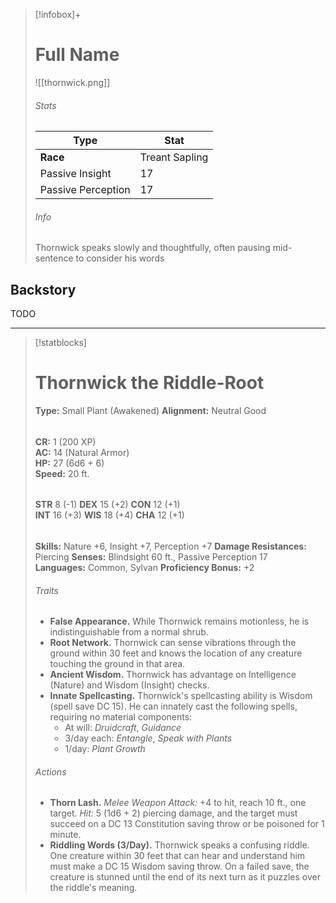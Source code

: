 >[!infobox]+
># Full Name
>![[thornwick.png]]
>###### Stats
>Type|Stat|
>---|---|
>**Race**|Treant Sapling|
>Passive Insight|17|
>Passive Perception|17|
>###### Info
>Thornwick speaks slowly and thoughtfully, often pausing mid-sentence to consider his words

## Backstory
TODO

---
>[!statblocks]
># Thornwick the Riddle-Root
>**Type:** Small Plant (Awakened)
>**Alignment:** Neutral Good
>######
> **CR:** 1 (200 XP)  
> **AC:** 14 (Natural Armor)  
> **HP:** 27 (6d6 + 6)  
> **Speed:** 20 ft.
>######
> **STR** 8 (-1) **DEX** 15 (+2) **CON** 12 (+1)  
> **INT** 16 (+3) **WIS** 18 (+4) **CHA** 12 (+1) 
>######
> **Skills:** Nature +6, Insight +7, Perception +7
> **Damage Resistances:** Piercing
> **Senses:** Blindsight 60 ft., Passive Perception 17  
> **Languages:** Common, Sylvan
> **Proficiency Bonus:** +2
>###### Traits
> - **False Appearance.** While Thornwick remains motionless, he is indistinguishable from a normal shrub.
> - **Root Network.** Thornwick can sense vibrations through the ground within 30 feet and knows the location of any creature touching the ground in that area.
> - **Ancient Wisdom.** Thornwick has advantage on Intelligence (Nature) and Wisdom (Insight) checks.
> - **Innate Spellcasting.** Thornwick's spellcasting ability is Wisdom (spell save DC 15). He can innately cast the following spells, requiring no material components:
>   - At will: *Druidcraft*, *Guidance*
>   - 3/day each: *Entangle*, *Speak with Plants*
>   - 1/day: *Plant Growth*
>###### Actions
> - **Thorn Lash.** *Melee Weapon Attack:* +4 to hit, reach 10 ft., one target. *Hit:* 5 (1d6 + 2) piercing damage, and the target must succeed on a DC 13 Constitution saving throw or be poisoned for 1 minute.
> - **Riddling Words (3/Day).** Thornwick speaks a confusing riddle. One creature within 30 feet that can hear and understand him must make a DC 15 Wisdom saving throw. On a failed save, the creature is stunned until the end of its next turn as it puzzles over the riddle's meaning.